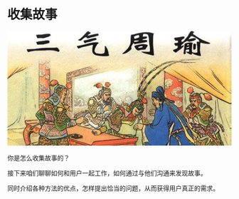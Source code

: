 # 收集故事

![三气周瑜](images/sanqizhouyu.jpeg)

你是怎么收集故事的？

接下来咱们聊聊如何和用户一起工作，如何通过与他们沟通来发现故事。

同时介绍各种方法的优点，怎样提出恰当的问题，从而获得用户真正的需求。

